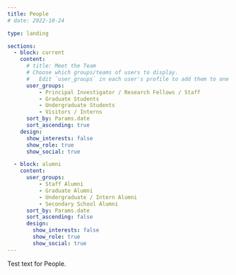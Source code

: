 ```yaml
---
title: People
# date: 2022-10-24

type: landing

sections:
  - block: current
    content:
      # title: Meet the Team
      # Choose which groups/teams of users to display.
      #   Edit `user_groups` in each user's profile to add them to one or more of these groups.
      user_groups:
          - Principal Investigator / Research Fellows / Staff
          - Graduate Students
          - Undergraduate Students
          - Visitors / Interns
      sort_by: Params.date
      sort_ascending: true
    design:
      show_interests: false
      show_role: true
      show_social: true

  - block: alumni
    content:
      user_groups:
          - Staff Alumni
          - Graduate Alumni
          - Undergraduate / Intern Alumni
          - Secondary School Alumni
      sort_by: Params.date
      sort_ascending: false
      design:
        show_interests: false
        show_role: true
        show_social: true
---
```

Test text for People.